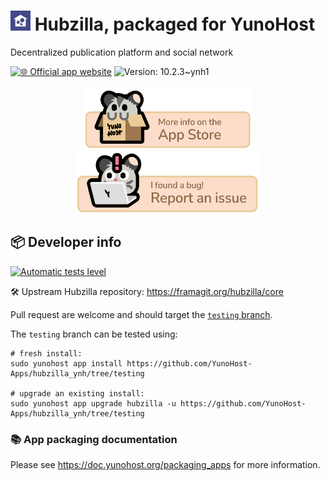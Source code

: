 <!--
N.B.: This README was automatically generated by <https://github.com/YunoHost/apps_tools/blob/main/readme_generator>
It shall NOT be edited by hand.
-->

<h1>
  <img src="https://raw.githubusercontent.com/YunoHost/apps/master/logos/hubzilla.png" width="32px" alt="Logo of Hubzilla">
  Hubzilla, packaged for YunoHost
</h1>

Decentralized publication platform and social network

[![🌐 Official app website](https://img.shields.io/badge/Official_app_website-darkgreen?style=for-the-badge)](https://hubzilla.org)
![Version: 10.2.3~ynh1](https://img.shields.io/badge/Version-10.2.3~ynh1-rgba(0,150,0,1)?style=for-the-badge)

<div align="center">
<a href="https://apps.yunohost.org/app/hubzilla"><img height="100px" src="https://github.com/YunoHost/yunohost-artwork/raw/refs/heads/main/badges/neopossum-badges/badge_more_info_on_the_appstore.svg"/></a>
<a href="https://github.com/YunoHost-Apps/hubzilla_ynh/issues"><img height="100px" src="https://github.com/YunoHost/yunohost-artwork/raw/refs/heads/main/badges/neopossum-badges/badge_report_an_issue.svg"/></a>
</div>

## 📦 Developer info

[![Automatic tests level](https://apps.yunohost.org/badge/cilevel/hubzilla)](https://ci-apps.yunohost.org/ci/apps/hubzilla/)

🛠️ Upstream Hubzilla repository: <https://framagit.org/hubzilla/core>

Pull request are welcome and should target the [`testing` branch](https://github.com/YunoHost-Apps/hubzilla_ynh/tree/testing).

The `testing` branch can be tested using:
```
# fresh install:
sudo yunohost app install https://github.com/YunoHost-Apps/hubzilla_ynh/tree/testing

# upgrade an existing install:
sudo yunohost app upgrade hubzilla -u https://github.com/YunoHost-Apps/hubzilla_ynh/tree/testing
```

### 📚 App packaging documentation

Please see <https://doc.yunohost.org/packaging_apps> for more information.
